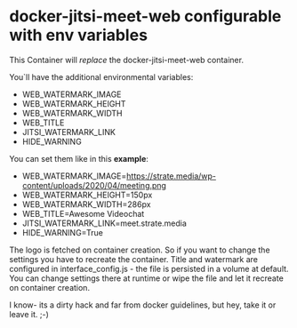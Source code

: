 # docker-jitsi-meet-web configurable with env variables
This Container will *replace* the docker-jitsi-meet-web container.

You`ll have the additional environmental variables:
- WEB_WATERMARK_IMAGE
- WEB_WATERMARK_HEIGHT
- WEB_WATERMARK_WIDTH
- WEB_TITLE
- JITSI_WATERMARK_LINK
- HIDE_WARNING

You can set them like in this **example**:
- WEB_WATERMARK_IMAGE=https://strate.media/wp-content/uploads/2020/04/meeting.png
- WEB_WATERMARK_HEIGHT=150px
- WEB_WATERMARK_WIDTH=286px
- WEB_TITLE=Awesome Videochat
- JITSI_WATERMARK_LINK=meet.strate.media
- HIDE_WARNING=True

The logo is fetched on container creation. So if you want to change the settings you have to recreate the container.
Title and watermark are configured in interface_config.js - the file is persisted in a volume at default. You can change settings there at runtime or wipe the file and let it recreate on container creation.

I know- its a dirty hack and far from docker guidelines, but hey, take it or leave it. ;-)
